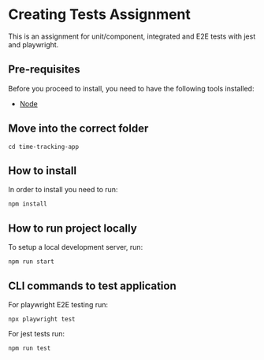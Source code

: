 # Creating Tests Assignment

This is an assignment for unit/component, integrated and E2E tests with jest and playwright.

## Pre-requisites

Before you proceed to install, you need to have the following tools installed:

- [Node](https://nodejs.org/en/)

## Move into the correct folder

```
cd time-tracking-app
```

## How to install

In order to install you need to run:

```
npm install
```

## How to run project locally

To setup a local development server, run:

```
npm run start
```

## CLI commands to test application 

For playwright E2E testing run:

```
npx playwright test 
```

For jest tests run:

```
npm run test
```